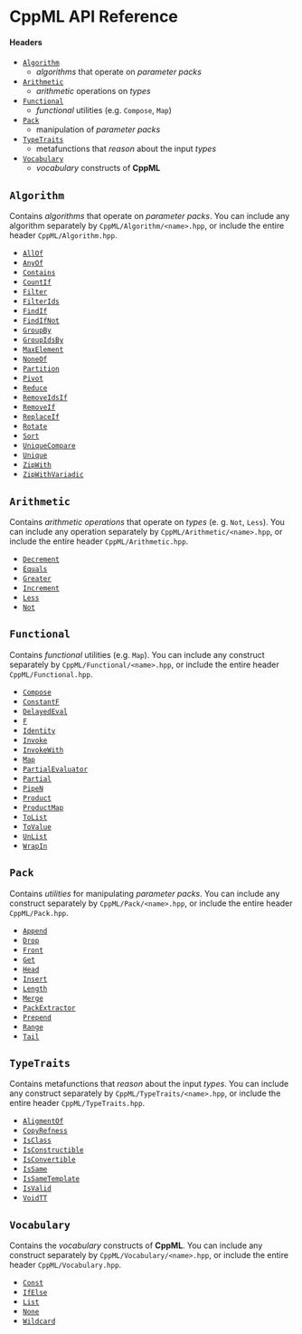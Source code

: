# CppML API Reference

#### Headers

* [`Algorithm`](#algorithm)
  * *algorithms* that operate on *parameter packs*
* [`Arithmetic`](#arithmetic)
  * *arithmetic* operations on *types*
* [`Functional`](#functional)
  * *functional* utilities (e.g. `Compose`, `Map`)
* [`Pack`](#pack)
  * manipulation of *parameter packs*
* [`TypeTraits`](#typetraits)
  * metafunctions that *reason* about the input *types*
* [`Vocabulary`](#vocabulary)
  * *vocabulary* constructs of **CppML**

## `Algorithm`

Contains *algorithms* that operate on *parameter packs*. You can include any algorithm separately by `CppML/Algorithm/<name>.hpp`, or include the entire header `CppML/Algorithm.hpp`.

* [`AllOf`](Algorithm/AllOf.hpp)
* [`AnyOf`](Algorithm/AnyOf.hpp)
* [`Contains`](Algorithm/Contains.hpp)
* [`CountIf`](Algorithm/CountIf.hpp)
* [`Filter`](Algorithm/Filter.hpp)
* [`FilterIds`](Algorithm/FilterIds.hpp)
* [`FindIf`](Algorithm/FindIf.hpp)
* [`FindIfNot`](Algorithm/FindIfNot.hpp)
* [`GroupBy`](Algorithm/GroupBy.hpp)
* [`GroupIdsBy`](Algorithm/GroupIdsBy.hpp)
* [`MaxElement`](Algorithm/MaxElement.hpp)
* [`NoneOf`](Algorithm/NoneOf.hpp)
* [`Partition`](Algorithm/Partition.hpp)
* [`Pivot`](Algorithm/Pivot.hpp)
* [`Reduce`](Algorithm/Reduce.hpp)
* [`RemoveIdsIf`](Algorithm/RemoveIdsIf.hpp)
* [`RemoveIf`](Algorithm/RemoveIf.hpp)
* [`ReplaceIf`](Algorithm/ReplaceIf.hpp)
* [`Rotate`](Algorithm/Rotate.hpp)
* [`Sort`](Algorithm/Sort.hpp)
* [`UniqueCompare`](Algorithm/UniqueCompare.hpp)
* [`Unique`](Algorithm/Unique.hpp)
* [`ZipWith`](Algorithm/ZipWith.hpp)
* [`ZipWithVariadic`](Algorithm/ZipWithVariadic.hpp)

## `Arithmetic`

Contains *arithmetic operations* that operate on *types* (e. g. `Not`, `Less`). You can include any operation separately by `CppML/Arithmetic/<name>.hpp`, or include the entire header `CppML/Arithmetic.hpp`.

* [`Decrement`](Arithmetic/Decrement.hpp)
* [`Equals`](Arithmetic/Equals.hpp)
* [`Greater`](Arithmetic/Greater.hpp)
* [`Increment`](Arithmetic/Increment.hpp)
* [`Less`](Arithmetic/Less.hpp)
* [`Not`](Arithmetic/Not.hpp)

## `Functional`

Contains *functional* utilities (e.g. `Map`). You can include any construct separately by `CppML/Functional/<name>.hpp`, or include the entire header `CppML/Functional.hpp`.

* [`Compose`](Functional/Compose.hpp)
* [`ConstantF`](Functional/ConstantF.hpp)
* [`DelayedEval`](Functional/DelayedEval.hpp)
* [`F`](Functional/F.hpp)
* [`Identity`](Functional/Identity.hpp)
* [`Invoke`](Functional/Invoke.hpp)
* [`InvokeWith`](Functional/InvokeWith.hpp)
* [`Map`](Functional/Map.hpp)
* [`PartialEvaluator`](Functional/PartialEvaluator.hpp)
* [`Partial`](Functional/Partial.hpp)
* [`PipeN`](Functional/PipeN.hpp)
* [`Product`](Functional/Product.hpp)
* [`ProductMap`](Functional/ProductMap.hpp)
* [`ToList`](Functional/ToList.hpp)
* [`ToValue`](Functional/ToValue.hpp)
* [`UnList`](Functional/UnList.hpp)
* [`WrapIn`](Functional/WrapIn.hpp)

## `Pack`

Contains *utilities* for manipulating *parameter packs*. You can include any construct separately by `CppML/Pack/<name>.hpp`, or include the entire header `CppML/Pack.hpp`.

* [`Append`](Pack/Append.hpp)
* [`Drop`](Pack/Drop.hpp)
* [`Front`](Pack/Front.hpp)
* [`Get`](Pack/Get.hpp)
* [`Head`](Pack/Head.hpp)
* [`Insert`](Pack/Insert.hpp)
* [`Length`](Pack/Length.hpp)
* [`Merge`](Pack/Merge.hpp)
* [`PackExtractor`](Pack/PackExtractor.hpp)
* [`Prepend`](Pack/Prepend.hpp)
* [`Range`](Pack/Range.hpp)
* [`Tail`](Pack/Tail.hpp)

## `TypeTraits`

Contains metafunctions that *reason* about the input *types*. You can include any construct separately by `CppML/TypeTraits/<name>.hpp`, or include the entire header `CppML/TypeTraits.hpp`.

* [`AligmentOf`](TypeTraits/AligmentOf.hpp)
* [`CopyRefness`](TypeTraits/CopyRefness.hpp)
* [`IsClass`](TypeTraits/IsClass.hpp)
* [`IsConstructible`](TypeTraits/IsConstructible.hpp)
* [`IsConvertible`](TypeTraits/IsConvertible.hpp)
* [`IsSame`](TypeTraits/IsSame.hpp)
* [`IsSameTemplate`](TypeTraits/IsSameTemplate.hpp)
* [`IsValid`](TypeTraits/IsValid.hpp)
* [`VoidTT`](TypeTraits/VoidTT.hpp)

## `Vocabulary`

Contains the *vocabulary* constructs of **CppML**. You can include any construct separately by `CppML/Vocabulary/<name>.hpp`, or include the entire header `CppML/Vocabulary.hpp`.

* [`Const`](Vocabulary/Const.hpp)
* [`IfElse`](Vocabulary/IfElse.hpp)
* [`List`](Vocabulary/List.hpp)
* [`None`](Vocabulary/None.hpp)
* [`Wildcard`](Vocabulary/Wildcard.hpp)
